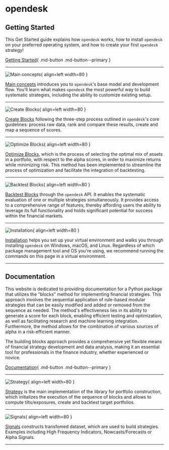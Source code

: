 # opendesk

## Getting Started

This Get Started guide explains how `opendesk` works, how to install `opendesk` on your preferred operating system, and how to create your first `opendesk` strategy! 

[Getting Started](./getting_started/index.md){ .md-button .md-button--primary }

***

<div class="result" markdown>

![Main concepts](./assets/images/flaticon_2.png){ align=left width=80 }

[Main concepts](./getting_started/main_concepts.md) introduces you to `opendesk`'s base model and development flow. You'll learn what makes `opendesk` the most powerful way to build systematic strategies, including the ability to customize existing setup. 

</div>

***

<div class="result" markdown>

![Create Blocks](./assets/images/flaticon_3.png){ align=left width=80 }

[Create Blocks](./getting_started/create_blocks.md) following the three-step process outlined in `opendesk`'s core guidelines: process raw data, rank and compare these results, create and map a sequence of scores.

</div>

***

<div class="result" markdown>

![Optimize Blocks](./assets/images/flaticon_4.png){ align=left width=80 }

[Optimize Blocks](./getting_started/optimize_blocks.md), which is the process of selecting the optimal mix of assets in a portfolio, with respect to the alpha scores, in order to maximize returns while minimizing risk. This method has been implemented to streamline the process of optimization and facilitate the integration of backtesting.
</div>

***

<div class="result" markdown>

![Backtest Blocks](./assets/images/flaticon_5.png){ align=left width=80 }

[Backtest Blocks](./getting_started/backtest_blocks.md) through the `opendesk` API. It enables the systematic evaluation of one or multiple strategies simultaneously. It provides access to a comprehensive range of features, thereby affording users the ability to leverage its full functionality and holds significant potential for success within the financial markets.
</div>

***

<div class="result" markdown>

![Installation](./assets/images/flaticon_1.png){ align=left width=80 }

[Installation](./getting_started/installation.md) helps you set up your virtual environment and walks you through installing `opendesk` on Windows, macOS, and Linux. Regardless of which package management tool and OS you're using, we recommend running the commands on this page in a virtual environment.

</div>

***

## Documentation

This website is dedicated to providing documentation for a Python package that utilizes the "blocks" method for implementing financial strategies. This approach involves the sequential application of rule-based modular strategies that can be easily modified and added or removed from the sequence as needed. The method's effectiveness lies in its ability to generate a score for each block, enabling efficient testing and optimization, as well as facilitating research and machine learning integration. Furthermore, the method allows for the combination of various sources of alpha in a risk-efficient manner. 

The building blocks approach provides a comprehensive yet flexible means of financial strategy development and data analysis, making it an essential tool for professionals in the finance industry, whether experienced or novice.

[Documentation](./documentation/index.md){ .md-button .md-button--primary }

***

<div class="result" markdown>

![Strategy](./assets/images/flaticon_6.png){ align=left width=80 }

[Strategy](./documentation/api/strategy/index.md) is the main implementation of the library for portfolio construction, which initializes the execution of the sequence of blocks and allows to compute tilts/exposures, create and backtest target portfolios.
</div>

***

<div class="result" markdown>

![Signals](./assets/images/flaticon_7.png){ align=left width=80 }

[Signals](./documentation/api/signals/index.md) constructs transfomed dataset, which are used to build strategies. Examples including High Frequency Indicators, Nowcasts/Forecasts or Alpha Signals.
</div>

***